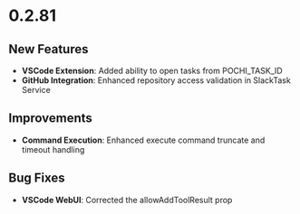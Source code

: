 # 0.2.81

## New Features
- **VSCode Extension**: Added ability to open tasks from POCHI_TASK_ID
- **GitHub Integration**: Enhanced repository access validation in SlackTask Service

## Improvements
- **Command Execution**: Enhanced execute command truncate and timeout handling

## Bug Fixes
- **VSCode WebUI**: Corrected the allowAddToolResult prop